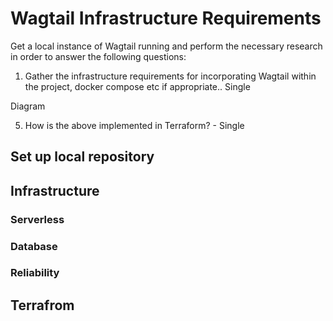 # Wagtail Infrastructure Requirements
Get a local instance of Wagtail running and perform the necessary research in order to answer the following questions:

1) Gather the infrastructure requirements for incorporating Wagtail within the project, docker compose etc if appropriate.. Single

<!-- 2) Can Wagtail be deployed serverless or is it necessary to provision from EC2? 

3) Where does the database sit?

4) How can we guarantee availability? --> Diagram

5) How is the above implemented in Terraform? - Single 
## Set up local repository

## Infrastructure

### Serverless

### Database

### Reliability


## Terrafrom
